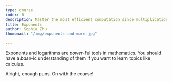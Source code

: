 ```yaml
---
type: course
index: 0
description: Master the most efficient computation since multiplication!
title: Exponents
author: Sophia Zhu
thumbnail: "/img/exponents-and-more.jpg"

---
```

Exponents and logarithms are *power*-ful tools in mathematics. You should have a *base*-ic understanding of them if you want to learn topics like calculus.

Alright, enough puns. On with the course!
<!--stackedit_data:
eyJoaXN0b3J5IjpbMTA4NTAyOTU3NV19
-->
